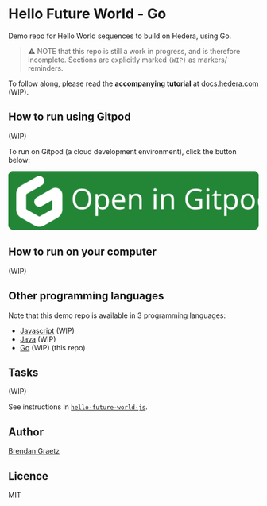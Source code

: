 # Hello Future World - Go

Demo repo for Hello World sequences to build on Hedera, using Go.

> ⚠️ NOTE that this repo is still a work in progress,
> and is therefore incomplete.
> Sections are explicitly marked `(WIP)` as markers/ reminders.

To follow along, please read the **accompanying tutorial** at [docs.hedera.com](#TODO_LINK) (WIP).

## How to run using Gitpod

(WIP)

To run on Gitpod (a cloud development environment), click the button below:

<a href="https://gitpod.io/?autostart=true&editor=code&workspaceClass=g1-standard#https://github.com/hedera-dev/hello-future-world-go" target="_blank" rel="noreferrer">
  <img src="./img/gitpod-open-button.svg" />
</a>

## How to run on your computer

(WIP)

## Other programming languages

Note that this demo repo is available in 3 programming languages:

- [Javascript](https://github.com/hedera-dev/hello-future-world-js 'Hello Future World - Javascript') (WIP)
- [Java](https://github.com/hedera-dev/hello-future-world-java 'Hello Future World - Java') (WIP)
- [Go](https://github.com/hedera-dev/hello-future-world-go 'Hello Future World - Go') (WIP) (this repo)

## Tasks

(WIP)

See instructions in [`hello-future-world-js`](https://github.com/hedera-dev/hello-future-world-js).

## Author

[Brendan Graetz](https://blog.bguiz.com/)

## Licence

MIT
